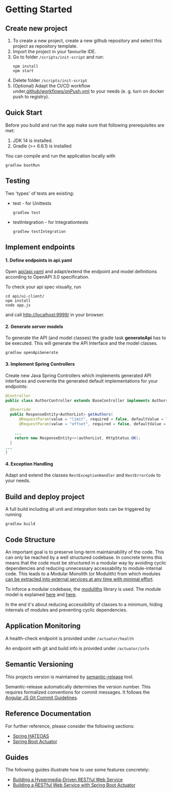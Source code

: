 # Getting Started

## Create new project 
1. To create a new project, create a new github repository and select this project as repository template.
2. Import the project in your favourite IDE.
3. Go to folder `/scripts/init-script` and run:
    <pre><code>npm install
   npm start</code></pre>
4. Delete folder `/scripts/init-script`
7. (Optional) Adapt the CI/CD workflow under[.github/workflows/onPush.yml](.github/workflows/onPush.yml) to your needs (e. g. turn on docker push to registry).

## Quick Start

Before you build and run the app make sure that following prerequisites are met:

1. JDK 14 is installed.
2. Gradle (>= 6.6.1) is installed

You can compile and run the application locally with
<pre><code>gradlew bootRun</code></pre>

## Testing
Two 'types' of tests are existing:
* test - for Unittests
    <pre><code>gradlew test</code></pre>
* testIntegration - for Integrationtests
    <pre><code>gradlew testIntegration</code></pre>

## Implement endpoints
#### 1. Define endpoints in api.yaml
Open [api/api.yaml](api/api.yaml) and adapt/extend the endpoint and  model definitions according to OpenAPI 3.0 specification.

To check your api spec visually, run
 ```
cd api/ui-client/
npm install
node app.js
 ```
and call [http://localhost:9999/](http://localhost:9999/) in your browser.
#### 2. Generate server models
To generate the API (and model classes) the gradle task **generateApi** has to be executed.
This will generate the API Interface and the model classes.

    gradlew openApiGenerate


#### 3. Implement Spring Controllers
Create new Java Spring Controllers which implements generated API interfaces and overwrite the generated default implementations for your endpoints:
```java
@Controller
public class AuthorController extends BaseController implements AuthorsApi {

  @Override
  public ResponseEntity<AuthorList> getAuthors(
      @RequestParam(value = "limit", required = false, defaultValue = "10") Integer limit,
      @RequestParam(value = "offset", required = false, defaultValue = "0") Integer offset) {

    ...
    return new ResponseEntity<>(authorList, HttpStatus.OK);
  }
...
}
```

#### 4. Exception Handling
Adapt and extend the classes `RestExceptionHandler` and `RestErrorCode` to your needs. 

## Build and deploy project
A full build including all unit and integration tests can be triggered by running 
<pre><code>gradlew build</code></pre>

## Code Structure
An important goal is to preserve long-term maintainability of the code. 
This can only be reached by a well structured codebase. In concrete terms this means that the code must be structured 
in a modular way by avoiding cyclic dependencies and reducing unnecessary accessability to module-internal code. 
This leads to a Modular Monolith (or Modulith) from which modules [can be extracted into external services at any time with minimal effort](https://martinfowler.com/bliki/MonolithFirst.html).

To inforce a modular codebase, the [moduliths](https://github.com/odrotbohm/moduliths) library is used. 
The module model is explained [here](https://github.com/odrotbohm/moduliths#modules) and [here](https://github.com/odrotbohm/moduliths#modules.complex).

In the end it's about reducing accessibility of classes to a minimum, hiding internals of modules and preventing cyclic dependencies.  


## Application Monitoring
A health-check endpoint is provided under `/actuator/health`
 
An endpoint with git and build info is provided under `/actuator/info` 

## Semantic Versioning
This projects version is maintained by [semantic-release](https://github.com/semantic-release/semantic-release) tool.

Semantic-release automatically determines the version number. This requires formalized conventions for commit messages. It follows the [Angular JS Git Commit Guidelines](https://github.com/angular/angular.js/blob/master/DEVELOPERS.md#-git-commit-guidelines).

## Reference Documentation
For further reference, please consider the following sections:

* [Spring HATEOAS](https://docs.spring.io/spring-boot/docs/2.2.1.RELEASE/reference/htmlsingle/#boot-features-spring-hateoas)
* [Spring Boot Actuator](https://docs.spring.io/spring-boot/docs/2.2.1.RELEASE/reference/htmlsingle/#production-ready)

## Guides
The following guides illustrate how to use some features concretely:

* [Building a Hypermedia-Driven RESTful Web Service](https://spring.io/guides/gs/rest-hateoas/)
* [Building a RESTful Web Service with Spring Boot Actuator](https://spring.io/guides/gs/actuator-service/)

